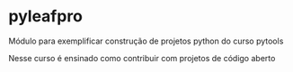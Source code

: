 # pyleafpro
Módulo para exemplificar construção de projetos python do curso pytools

Nesse curso é ensinado como contribuir com projetos de código aberto
 